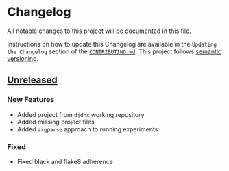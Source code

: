 # Changelog

All notable changes to this project will be documented in this file.

Instructions on how to update this Changelog are available in the `Updating the Changelog` section of the [`CONTRIBUTING.md`](./CONTRIBUTING.md).  This project follows [semantic versioning](https://semver.org/spec/v2.0.0.html).

## [Unreleased]

### New Features 

- Added project from `djdnx` working repository
- Added missing project files
- Added `argparse` approach to running experiments

### Fixed

- Fixed black and flake8 adherence


[Unreleased]: https://github.com/nhsx/SynthVAE/tree/main